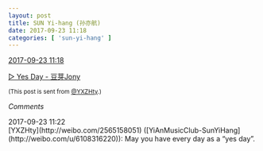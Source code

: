 ```yaml
---
layout: post
title: SUN Yi-hang (孙亦航)
date: 2017-09-23 11:18
categories: [ 'sun-yi-hang' ]
---
```


<div class="weibo-info">
  <a href="http://weibo.com/2565158051/Fn7qyfdHe">2017-09-23 11:18</a>
</div>

[▷ Yes Day - 豆芽Jony](http://weibo.com/p/10151501_100033299)

<!-- more -->

<small>(This post is sent from [@YXZHty](http://weibo.com/2565158051).)</small>

*Comments*

<div class="weibo-info">2017-09-23 11:22</div>
[YXZHty](http://weibo.com/2565158051) ([YiAnMusicClub-SunYiHang](http://weibo.com/u/6108316220)): May you have every day as a “yes day”.
